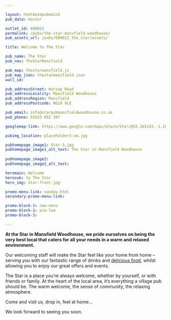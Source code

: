 ```yaml
---

layout: htmlbasepubmain2
pub_data: master

outlet_id: 680022
permalink: /pubs/the-star-mansfield-woodhouse/
pub_assets_url: /pubs/680022_the_star/assets/

title: Welcome to The Star

pub_name: The Star
pub_nav: TheStarMansfield

pub_map: thestarmansfield.js
pub_map_json: thestarmansfield.json
wall_id:

pub_addressStreet: Warsop Road
pub_addressLocality: Mansfield Woodhouse
pub_addressRegion: Mansfield
pub_addressPostcode: NG19 9LE

pub_email: info@starpubmansfieldwoodhouse.co.uk
pub_phone: 01623 652 397

googlemap-link: https://www.google.com/maps/place/Star/@53.165143,-1.186826,18z/data=!4m12!1m6!3m5!1s0x0:0x616273edd11a46f3!2sStar!8m2!3d53.164963!4d-1.186826!3m4!1s0x0:0x616273edd11a46f3!8m2!3d53.164963!4d-1.186826?hl=en-GB

pubimg_location: placeholder3-sm.jpg

pubhomepage_image1: Star-3.jpg
pubhomepage_image1_alt_text: The Star in Mansfield Woodhouse
 
pubhomepage_image2: 
pubhomepage_image2_alt_text: 

heromain: Welcome
herosub: to The Star
hero_img: Star-front.jpg

promo-menu-link: sunday.html
secondary-promo-menu-link:

promo-block-1: new-menu
promo-block-2: pie-low
promo-block-3: 

---
```


**At the Star in Mansfield Woodhouse, we pride ourselves on being the very best local that caters for all your needs in a warm and relaxed environment.**

Our welcoming staff will make the Star feel like your home from home – serving you with our fantastic range of drinks and [delicious food](/pubs/the-star-mansfield-woodhouse/food-and-drink/), whilst allowing you to enjoy our great offers and events.

The Star is a place you’re always welcome, whether by yourself, or with friends or family. At the heart of the local area, it’s everything a village pub should be. The warm welcome, the sense of community, the relaxing atmosphere. 

Come and visit us, drop in, feel at home… 

We look forward to seeing you soon.

